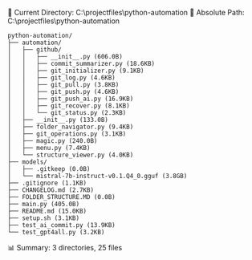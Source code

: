 📍 Current Directory: C:\projectfiles\python-automation
📍 Absolute Path: C:\projectfiles\python-automation

```
python-automation/
├── automation/
│   ├── github/
│   │   ├── __init__.py (606.0B)
│   │   ├── commit_summarizer.py (18.6KB)
│   │   ├── git_initializer.py (9.1KB)
│   │   ├── git_log.py (4.6KB)
│   │   ├── git_pull.py (3.8KB)
│   │   ├── git_push.py (4.6KB)
│   │   ├── git_push_ai.py (16.9KB)
│   │   ├── git_recover.py (8.1KB)
│   │   └── git_status.py (2.3KB)
│   ├── __init__.py (133.0B)
│   ├── folder_navigator.py (9.4KB)
│   ├── git_operations.py (3.1KB)
│   ├── magic.py (240.0B)
│   ├── menu.py (7.4KB)
│   └── structure_viewer.py (4.0KB)
├── models/
│   ├── .gitkeep (0.0B)
│   └── mistral-7b-instruct-v0.1.Q4_0.gguf (3.8GB)
├── .gitignore (1.1KB)
├── CHANGELOG.md (2.7KB)
├── FOLDER_STRUCTURE.MD (0.0B)
├── main.py (405.0B)
├── README.md (15.0KB)
├── setup.sh (3.1KB)
├── test_ai_commit.py (13.9KB)
└── test_gpt4all.py (3.2KB)
```

📊 Summary: 3 directories, 25 files